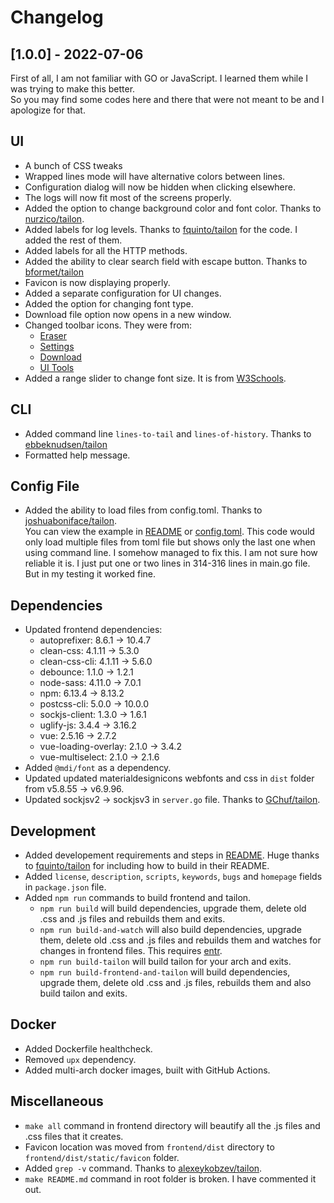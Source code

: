 # Changelog

## [1.0.0] - 2022-07-06
First of all, I am not familiar with GO or JavaScript. I learned them while I was trying to make this better. \
So you may find some codes here and there that were not meant to be and I apologize for that.

## UI
- A bunch of CSS tweaks
- Wrapped lines mode will have alternative colors between lines.
- Configuration dialog will now be hidden when clicking elsewhere.
- The logs will now fit most of the screens properly.
- Added the option to change background color and font color. Thanks to [nurzico/tailon](https://github.com/nurzico/tailon).
- Added labels for log levels. Thanks to [fquinto/tailon](https://github.com/fquinto/tailon) for the code. I added the rest of them.
- Added labels for all the HTTP methods.
- Added the ability to clear search field with escape button. Thanks to [bformet/tailon](https://github.com/bformet/tailon/commit/03d08ab3b36c9b982c09754d93ecfb8fdbd54284)
- Favicon is now displaying properly.
- Added a separate configuration for UI changes.
- Added the option for changing font type.
- Download file option now opens in a new window.
- Changed toolbar icons. They were from:
  - [Eraser](https://www.svgrepo.com/svg/72555/eraser)
  - [Settings](https://www.svgrepo.com/svg/10074/settings)
  - [Download](https://www.svgrepo.com/svg/14689/download)
  - [UI Tools](https://www.reshot.com/free-svg-icons/item/tool-YANDWEVLTJ/)
- Added a range slider to change font size. It is from [W3Schools](https://www.w3schools.com/howto/howto_js_rangeslider.asp).

## CLI
- Added command line `lines-to-tail` and `lines-of-history`. Thanks to [ebbeknudsen/tailon](https://github.com/ebbeknudsen/tailon/commit/944862f466790dfe67715c8c82f6edbd5605915a)
- Formatted help message.

## Config File
- Added the ability to load files from config.toml. Thanks to [joshuaboniface/tailon](https://github.com/joshuaboniface/tailon/commit/8d1a949e563a719938c1d74be693e49d57e246ed).  \
You can view the example in [README](README.md#config-file) or [config.toml](config.toml). This code would only load multiple files from toml file but shows only the last one when using command line. I somehow managed to fix this. I am not sure how reliable it is. I just put one or two lines in 314-316 lines in main.go file. But in my testing it worked fine.

## Dependencies
- Updated frontend dependencies:
  - autoprefixer: 8.6.1 -> 10.4.7
  - clean-css: 4.1.11 -> 5.3.0
  - clean-css-cli: 4.1.11 -> 5.6.0
  - debounce: 1.1.0 -> 1.2.1
  - node-sass: 4.11.0 -> 7.0.1
  - npm: 6.13.4 -> 8.13.2
  - postcss-cli: 5.0.0 -> 10.0.0
  - sockjs-client: 1.3.0 -> 1.6.1
  - uglify-js: 3.4.4 -> 3.16.2
  - vue: 2.5.16 -> 2.7.2
  - vue-loading-overlay: 2.1.0 -> 3.4.2
  - vue-multiselect: 2.1.0 -> 2.1.6
- Added `@mdi/font` as a dependency.
- Updated updated materialdesignicons webfonts and css in `dist` folder from v5.8.55 -> v6.9.96.
- Updated sockjsv2 -> sockjsv3 in `server.go` file. Thanks to [GChuf/tailon](https://github.com/GChuf/tailon/commit/5684abaf7cae3722e1a659afcf0ff2ea8172a707).

## Development
- Added developement requirements and steps in  [README](README.md). Huge thanks to [fquinto/tailon](https://github.com/fquinto/tailon) for including how to build in their README.
- Added `license`, `description`, `scripts`, `keywords`, `bugs` and `homepage` fields in `package.json` file.
- Added `npm run` commands to build frontend and tailon.
   - `npm run build` will build dependencies, upgrade them, delete old .css and .js files and rebuilds them and exits.
   - `npm run build-and-watch` will also build dependencies, upgrade them, delete old .css and .js files and rebuilds them and watches for changes in frontend files. This requires [entr](https://github.com/eradman/entr).
   - `npm run build-tailon` will build tailon for your arch and exits.
   - `npm run build-frontend-and-tailon` will build dependencies, upgrade them, delete old .css and .js files, rebuilds them and also build tailon and exits.

## Docker
- Added Dockerfile healthcheck.
- Removed `upx` dependency.
- Added multi-arch docker images, built with GitHub Actions.

## Miscellaneous
- `make all` command in frontend directory will beautify all the .js files and .css files that it creates.
- Favicon location was moved from `frontend/dist` directory to `frontend/dist/static/favicon` folder.
- Added `grep -v` command. Thanks to [alexeykobzev/tailon](https://github.com/alexeykobzev/tailon/commit/034b17b66c08d8ab3430b6e1521821969ddb7d99).
- `make README.md` command in root folder is broken. I have commented it out.
